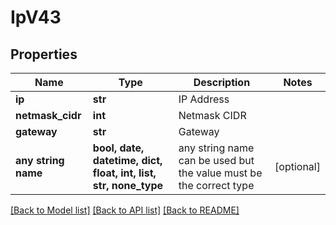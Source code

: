 # IpV43


## Properties
Name | Type | Description | Notes
------------ | ------------- | ------------- | -------------
**ip** | **str** | IP Address | 
**netmask_cidr** | **int** | Netmask CIDR | 
**gateway** | **str** | Gateway | 
**any string name** | **bool, date, datetime, dict, float, int, list, str, none_type** | any string name can be used but the value must be the correct type | [optional]

[[Back to Model list]](../README.md#documentation-for-models) [[Back to API list]](../README.md#documentation-for-api-endpoints) [[Back to README]](../README.md)


